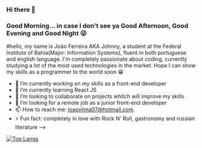 ### Hi there 👋

### Good Morning... in case I don't see ya Good Afternoon, Good Evening and Good Night 😜


#hello, my name is João Ferreira AKA Johnny, a student at the Federal Institute of Bahia(Major: Information Systems),
fluent in both portuguese and english language. I'm completely passionate about coding,
currently studying a lot of the most used technologies in the market. 
Hope I can show my skills as a programmer to the world soon 😁


- 🔭 I’m currently working on my skills as a front-end developer
- 🌱 I’m currently learning React JS
- 👯 I’m looking to collaborate on projects whitch will improve my skills
- 🤝 I’m looking for a remote job as a junior front-end developer
- 📫 How to reach me: joaovlima07@hotmail.com.
- ⚡ Fun fact: completely in love with Rock N' Roll, gastronomy and russian literature
-->



[![Top Langs](https://github-readme-stats.vercel.app/api/top-langs/?username=johnnyfers&layout=compact)](https://github.com/anuraghazra/github-readme-stats)
